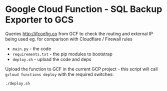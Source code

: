Google Cloud Function - SQL Backup Exporter to GCS
=====================

Queries http://ifconfig.co from GCF to check the routing and external IP being used eg. for comparison with Cloudflare / Firewall rules

- `main.py` - the code
- `requirements.txt` - the pip modules to bootstrap
- `deploy.sh` - upload the code and deps

Upload the function to GCF in the current GCP project - this script will call `gcloud functions deploy` with the required switches:

```
./deploy.sh
```
